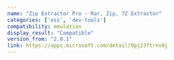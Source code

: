 ```yaml
---
name: "Zip Extractor Pro - Rar, Zip, 7Z Extractor"
categories: ['oss', 'dev-tools']
compatibility: emulation
display_result: "Compatible"
version_from: "2.0.1"
link: https://apps.microsoft.com/detail/9pj23ftrnv8j
---
```

